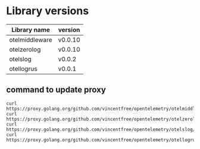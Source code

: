 # Library versions

| Library name   | version |
|----------------|---------|
| otelmiddleware | v0.0.10 |
| otelzerolog    | v0.0.10 |
| otelslog       | v0.0.2  |
| otellogrus     | v0.0.1  |

## command to update proxy

```shell
curl https://proxy.golang.org/github.com/vincentfree/opentelemetry/otelmiddleware/@v/v0.0.10.info 
curl https://proxy.golang.org/github.com/vincentfree/opentelemetry/otelzerolog/@v/v0.0.10.info 
curl https://proxy.golang.org/github.com/vincentfree/opentelemetry/otelslog/@v/v0.0.2.info
curl https://proxy.golang.org/github.com/vincentfree/opentelemetry/otellogrus/@v/v0.0.1.info
```
